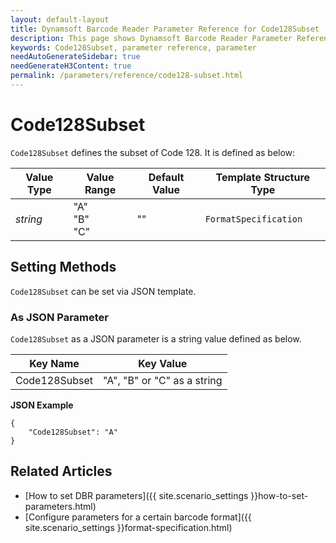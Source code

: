```yaml
---
layout: default-layout
title: Dynamsoft Barcode Reader Parameter Reference for Code128Subset
description: This page shows Dynamsoft Barcode Reader Parameter Reference for Code128Subset.
keywords: Code128Subset, parameter reference, parameter
needAutoGenerateSidebar: true
needGenerateH3Content: true
permalink: /parameters/reference/code128-subset.html
---
```



# Code128Subset 

`Code128Subset` defines the subset of Code 128. It is defined as below:

| Value Type | Value Range | Default Value | Template Structure Type |
| ---------- | ----------- | ------------- | ----------------------- |
| *string* | "A"<br>"B"<br>"C" | ""  | `FormatSpecification` |


    
## Setting Methods
`Code128Subset` can be set via JSON template.

### As JSON Parameter
`Code128Subset` as a JSON parameter is a string value defined as below.   

| Key Name | Key Value |
| -------- | --------- |
| Code128Subset | "A", "B" or "C" as a string |


**JSON Example**   
```
{
    "Code128Subset": "A"
}
```


<!--
## Impacts on Performance
### Speed
`Code128Subset` has no influence on the Speed.

### Read Rate
Setting `Code128Subset` to an appropriate value when detecting non-standard Code128 may improve the Read Rate. 

### Accuracy
Setting `Code128Subset` to an appropriate value when detecting non-standard Code128 may improve the Accuracy.

-->
## Related Articles
- [How to set DBR parameters]({{ site.scenario_settings }}how-to-set-parameters.html)
- [Configure parameters for a certain barcode format]({{ site.scenario_settings }}format-specification.html)
